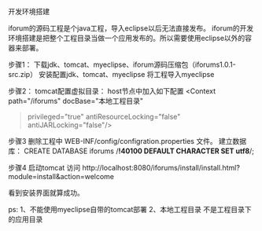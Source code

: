 开发环境搭建

iforum的源码工程是个java工程，导入eclipse以后无法直接发布。
iforum的开发环境搭建是把整个工程目录当做一个应用发布的。所以需要使用eclipse以外的容器来部署。

步骤1：
下载jdk、tomcat、myeclipse、iforum源码压缩包（iforums1.0.1-src.zip）
安装配置jdk、tomcat、myeclipse 将工程导入myeclipse

步骤2：
tomcat配置虚拟目录：
host节点中加入如下配置
<Context path="/iforums" docBase="本地工程目录"
> privileged="true" antiResourceLocking="false" antiJARLocking="false"/>

步骤3
删除工程中 WEB-INF/config/configration.properties 文件。
建立数据库：
CREATE DATABASE iforums /**!40100 DEFAULT CHARACTER SET utf8**/;

步骤4
启动tomcat
访问 http://localhost:8080/iforums/install/install.html?module=install&action=welcome

看到安装界面就算成功。

ps:
1、不能使用myeclipse自带的tomcat部署
2、本地工程目录 不是工程目录下的应用目录


